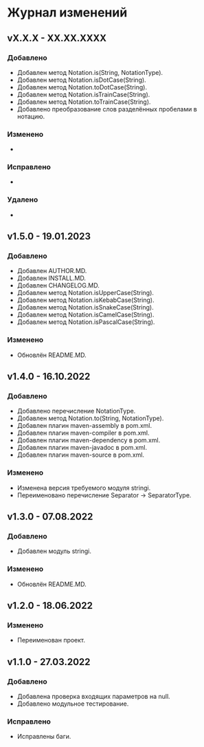 # Журнал изменений
## vX.X.X - XX.XX.XXXX
### Добавлено
* Добавлен метод Notation.is(String, NotationType).
* Добавлен метод Notation.isDotCase(String).
* Добавлен метод Notation.toDotCase(String).
* Добавлен метод Notation.isTrainCase(String).
* Добавлен метод Notation.toTrainCase(String).
* Добавлено преобразование слов разделённых пробелами в нотацию.

### Изменено
*

### Исправлено
*

### Удалено
*

## v1.5.0 - 19.01.2023
### Добавлено
* Добавлен AUTHOR.MD.
* Добавлен INSTALL.MD.
* Добавлен CHANGELOG.MD.
* Добавлен метод Notation.isUpperCase(String).
* Добавлен метод Notation.isKebabCase(String).
* Добавлен метод Notation.isSnakeCase(String).
* Добавлен метод Notation.isCamelCase(String).
* Добавлен метод Notation.isPascalCase(String).

### Изменено
* Обновлён README.MD.

## v1.4.0 - 16.10.2022
### Добавлено
* Добавлено перечисление NotationType.
* Добавлен метод Notation.to(String, NotationType).
* Добавлен плагин maven-assembly в pom.xml.
* Добавлен плагин maven-compiler в pom.xml.
* Добавлен плагин maven-dependency в pom.xml.
* Добавлен плагин maven-javadoc в pom.xml.
* Добавлен плагин maven-source в pom.xml.

### Изменено
* Изменена версия требуемого модуля stringi.
* Переименовано перечисление Separator -> SeparatorType.

## v1.3.0 - 07.08.2022
### Добавлено
* Добавлен модуль stringi.

### Изменено
* Обновлён README.MD.

## v1.2.0 - 18.06.2022
### Изменено
* Переименован проект.

## v1.1.0 - 27.03.2022
### Добавлено
* Добавлена проверка входящих параметров на null.
* Добавлено модульное тестирование.

### Исправлено
* Исправлены баги.
